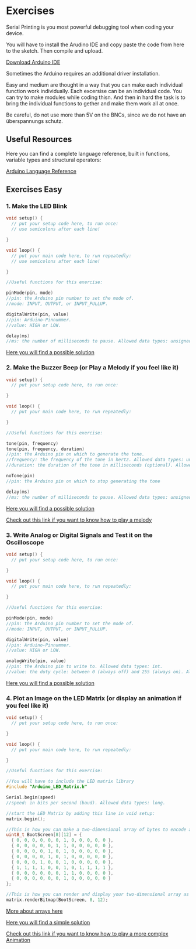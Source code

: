 # Exercises

Serial Printing is you most powerful debugging tool when coding your device.

You will have to install the Arudino IDE and copy paste the code from here to the sketch. Then compile and upload.

[Download Arduino IDE](https://www.arduino.cc/en/software)



Sometimes the Arduino requires an additional driver installation. 

Easy and medium are thought in a way that you can make each individual function work individually. Each excersise can be an individual code. You can try to make modules while coding thisn. And then in hard the task is to bring the individual functions to gether and make them work all at once.

Be careful, do not use more than 5V on the BNCs, since we do not have an überspannungs schutz.

Useful Resources
--------------------
Here you can find a complete language reference, built in functions, variable types and structural operators:

[Arduino Language Reference](https://www.arduino.cc/reference/en/)

## Exercises Easy

### 1. Make the LED Blink

```C
void setup() {
  // put your setup code here, to run once:
  // use semicolons after each line!

}

void loop() {
  // put your main code here, to run repeatedly:
  // use semicolons after each line!

}

//Useful functions for this exercise:

pinMode(pin, mode)
//pin: the Arduino pin number to set the mode of.
//mode: INPUT, OUTPUT, or INPUT_PULLUP.

digitalWrite(pin, value)
//pin: Arduino-Pinnummer.
//value: HIGH or LOW.

delay(ms)
//ms: the number of milliseconds to pause. Allowed data types: unsigned long.
```

[Here you will find a possible solution](Exercise_Solutions/01_Easy/01_Make_LED_Blink.md)

### 2. Make the Buzzer Beep (or Play a Melody if you feel like it)

```C
void setup() {
  // put your setup code here, to run once:

}

void loop() {
  // put your main code here, to run repeatedly:

}

//Useful functions for this exercise:

tone(pin, frequency)
tone(pin, frequency, duration)
//pin: the Arduino pin on which to generate the tone.
//frequency: the frequency of the tone in hertz. Allowed data types: unsigned int.
//duration: the duration of the tone in milliseconds (optional). Allowed data types: unsigned long.

noTone(pin)
//pin: the Arduino pin on which to stop generating the tone

delay(ms)
//ms: the number of milliseconds to pause. Allowed data types: unsigned long.
```

[Here you will find a possible solution](Exercise_Solutions/01_Easy/02_Make_Buzzer_Beep.md)

[Check out this link if you want to know how to play a melody](https://docs.arduino.cc/built-in-examples/digital/toneMelody/)

### 3. Write Analog or Digital Signals and Test it on the Oscilloscope

```C
void setup() {
  // put your setup code here, to run once:

}

void loop() {
  // put your main code here, to run repeatedly:

}

//Useful functions for this exercise:

pinMode(pin, mode)
//pin: the Arduino pin number to set the mode of.
//mode: INPUT, OUTPUT, or INPUT_PULLUP.

digitalWrite(pin, value)
//pin: Arduino-Pinnummer.
//value: HIGH or LOW.

analogWrite(pin, value)
//pin: the Arduino pin to write to. Allowed data types: int.
//value: the duty cycle: between 0 (always off) and 255 (always on). Allowed data types: int.

```

[Here you will find a possible solution](Exercise_Solutions/01_Easy/03_Write_Analog_Digital_Signals.md)

### 4. Plot an Image on the LED Matrix (or display an animation if you feel like it)

```C
void setup() {
  // put your setup code here, to run once:

}

void loop() {
  // put your main code here, to run repeatedly:

}

//Useful functions for this exercise:

//You will have to include the LED matrix library
#include "Arduino_LED_Matrix.h"

Serial.begin(speed)
//speed: in bits per second (baud). Allowed data types: long.

//start the LED Matrix by adding this line in void setup:
matrix.begin();

//This is how you can make a two-dimensional array of bytes to encode an image:
uint8_t BootScreen[8][12] = {
  { 0, 0, 0, 0, 0, 0, 1, 0, 0, 0, 0, 0 },
  { 0, 0, 0, 0, 0, 1, 1, 0, 0, 0, 0, 0 },
  { 0, 0, 0, 0, 1, 0, 1, 0, 0, 0, 0, 0 },
  { 0, 0, 0, 0, 1, 0, 1, 0, 0, 0, 0, 0 },
  { 0, 0, 0, 1, 0, 0, 1, 0, 0, 0, 0, 0 },
  { 1, 1, 1, 1, 0, 0, 1, 0, 1, 1, 1, 1 },
  { 0, 0, 0, 0, 0, 0, 1, 1, 0, 0, 0, 0 },
  { 0, 0, 0, 0, 0, 0, 1, 0, 0, 0, 0, 0 }
};

//This is how you can render and display your two-dimensional array as an image:
matrix.renderBitmap(BootScreen, 8, 12);

```

[More about arrays here](https://www.arduino.cc/reference/en/language/variables/data-types/array/)

[Here you will find a simple solution](Exercise_Solutions/01_Easy/04_Make_LED_Matrix_Image.md)

[Check out this link if you want to know how to play a more complex Animation ](https://docs.arduino.cc/tutorials/uno-r4-wifi/led-matrix/)